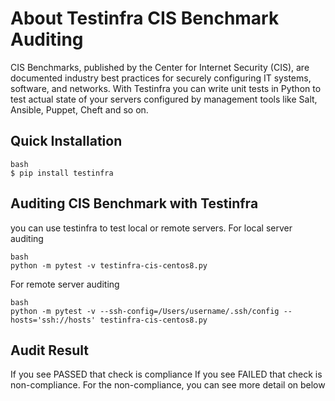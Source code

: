 # About Testinfra CIS Benchmark Auditing
CIS Benchmarks, published by the Center for Internet Security (CIS), are documented industry best practices for securely configuring IT systems, software, and networks. 
With Testinfra you can write unit tests in Python to test actual state of your servers configured by management tools like Salt, Ansible, Puppet, Cheft and so on.

## Quick Installation 
```
bash
$ pip install testinfra
```

## Auditing CIS Benchmark with Testinfra
you can use testinfra to test local or remote servers.
For local server auditing 
```
bash
python -m pytest -v testinfra-cis-centos8.py
```
For remote server auditing
```
bash
python -m pytest -v --ssh-config=/Users/username/.ssh/config --hosts='ssh://hosts' testinfra-cis-centos8.py
```
## Audit Result
If you see PASSED that check is compliance
If you see FAILED that check is non-compliance. For the non-compliance, you can see more detail on below 
